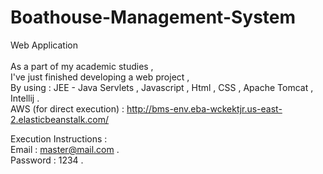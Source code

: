 # Boathouse-Management-System <br/>
Web Application <br/>
<br/>
As a part of my academic studies , <br/>
I've just finished developing a web project , <br/>
By using : JEE - Java Servlets , Javascript , Html , CSS , Apache Tomcat , Intellij . <br/>
AWS (for direct execution) : http://bms-env.eba-wckektjr.us-east-2.elasticbeanstalk.com/ <br/>

Execution  Instructions : <br/>
Email : master@mail.com . <br/>
Password : 1234 . <br/>

